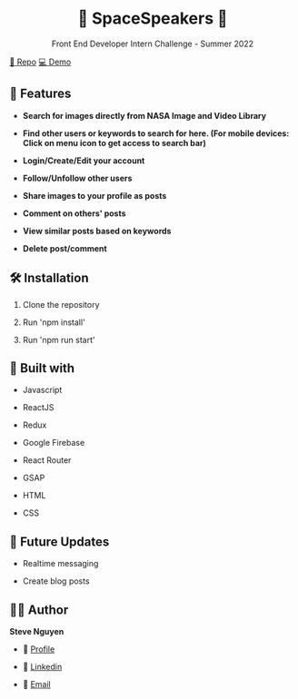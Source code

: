 <h1 align="center">🌟 SpaceSpeakers 🌟</h1>
<p align="center">Front End Developer Intern Challenge - Summer 2022</p>

<p align="left">
    <a href="https://github.com/tuanminh160302/shopify-front-end-22" title="Repo">📂 Repo</a>
    <a href="https://spacespeakers.netlify.app/" title="Repo">💻 Demo</a>
</p>

## 🚀 Features

- **Search for images directly from NASA Image and Video Library**

- **Find other users or keywords to search for here. (For mobile devices: Click on menu icon to get access to search bar)**

- **Login/Create/Edit your account**

- **Follow/Unfollow other users**

- **Share images to your profile as posts**

- **Comment on others' posts**

- **View similar posts based on keywords**

- **Delete post/comment**

## 🛠️ Installation

1. Clone the repository

2. Run 'npm install' 

3. Run 'npm run start'

## 👷 Built with

- Javascript

- ReactJS

- Redux

- Google Firebase

- React Router

- GSAP

- HTML

- CSS

## 🎉 Future Updates

- Realtime messaging

- Create blog posts

## 🧑🏻 Author

**Steve Nguyen**

- 🔗 [Profile](https://github.com/tuanminh160302)

- 🔗 [Linkedin](https://www.linkedin.com/in/steve-nguyen-a33607153/)

- 🔗 [Email](mailto:canhtuan09@gmail.com)
